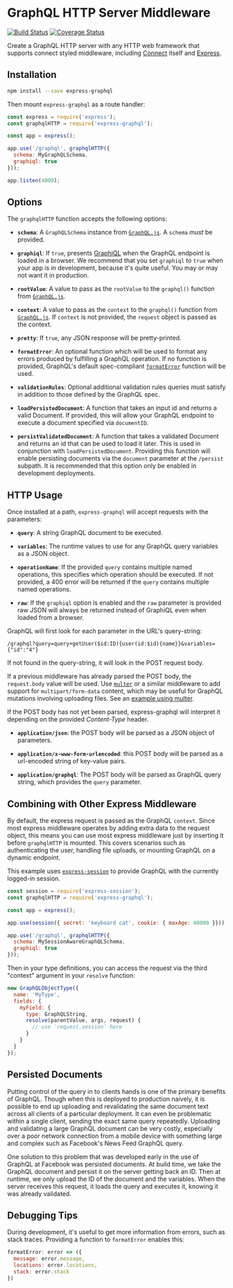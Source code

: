 GraphQL HTTP Server Middleware
==============================

[![Build Status](https://travis-ci.org/graphql/express-graphql.svg?branch=master)](https://travis-ci.org/graphql/express-graphql)
[![Coverage Status](https://coveralls.io/repos/graphql/express-graphql/badge.svg?branch=master&service=github)](https://coveralls.io/github/graphql/express-graphql?branch=master)

Create a GraphQL HTTP server with any HTTP web framework that supports connect styled middleware, including [Connect](https://github.com/senchalabs/connect) itself and [Express](http://expressjs.com).

## Installation

```sh
npm install --save express-graphql
```

Then mount `express-graphql` as a route handler:

```js
const express = require('express');
const graphqlHTTP = require('express-graphql');

const app = express();

app.use('/graphql', graphqlHTTP({
  schema: MyGraphQLSchema,
  graphiql: true
}));

app.listen(4000);
```

## Options

The `graphqlHTTP` function accepts the following options:

  * **`schema`**: A `GraphQLSchema` instance from [`GraphQL.js`][].
    A `schema` *must* be provided.

  * **`graphiql`**: If `true`, presents [GraphiQL][] when the GraphQL endpoint is
    loaded in a browser. We recommend that you set
    `graphiql` to `true` when your app is in development, because it's
    quite useful. You may or may not want it in production.

  * **`rootValue`**: A value to pass as the `rootValue` to the `graphql()`
    function from [`GraphQL.js`][].

  * **`context`**: A value to pass as the `context` to the `graphql()`
    function from [`GraphQL.js`][]. If `context` is not provided, the
    `request` object is passed as the context.

  * **`pretty`**: If `true`, any JSON response will be pretty-printed.

  * **`formatError`**: An optional function which will be used to format any
    errors produced by fulfilling a GraphQL operation. If no function is
    provided, GraphQL's default spec-compliant [`formatError`][] function will be used.

  * **`validationRules`**: Optional additional validation rules queries must
    satisfy in addition to those defined by the GraphQL spec.

  * **`loadPersistedDocument`**: A function that takes an input id and returns a
    valid Document. If provided, this will allow your GraphQL endpoint to execute
    a document specified via `documentID`.

  * **`persistValidatedDocument`**: A function that takes a validated Document and
    returns an id that can be used to load it later. This is used in conjunction
    with `loadPersistedDocument`. Providing this function will enable persisting
    documents via the `document` parameter at the `/persist` subpath. It is
    recommended that this option only be enabled in development deployments.

## HTTP Usage

Once installed at a path, `express-graphql` will accept requests with
the parameters:

  * **`query`**: A string GraphQL document to be executed.

  * **`variables`**: The runtime values to use for any GraphQL query variables
    as a JSON object.

  * **`operationName`**: If the provided `query` contains multiple named
    operations, this specifies which operation should be executed. If not
    provided, a 400 error will be returned if the `query` contains multiple
    named operations.

  * **`raw`**: If the `graphiql` option is enabled and the `raw` parameter is
    provided raw JSON will always be returned instead of GraphiQL even when
    loaded from a browser.

GraphQL will first look for each parameter in the URL's query-string:

```
/graphql?query=query+getUser($id:ID){user(id:$id){name}}&variables={"id":"4"}
```

If not found in the query-string, it will look in the POST request body.

If a previous middleware has already parsed the POST body, the `request.body`
value will be used. Use [`multer`][] or a similar middleware to add support
for `multipart/form-data` content, which may be useful for GraphQL mutations
involving uploading files. See an [example using multer](https://github.com/graphql/express-graphql/blob/master/src/__tests__/http-test.js#L650).

If the POST body has not yet been parsed, express-graphql will interpret it
depending on the provided *Content-Type* header.

  * **`application/json`**: the POST body will be parsed as a JSON
    object of parameters.

  * **`application/x-www-form-urlencoded`**: this POST body will be
    parsed as a url-encoded string of key-value pairs.

  * **`application/graphql`**: The POST body will be parsed as GraphQL
    query string, which provides the `query` parameter.


## Combining with Other Express Middleware

By default, the express request is passed as the GraphQL `context`.
Since most express middleware operates by adding extra data to the
request object, this means you can use most express middleware just by inserting it before `graphqlHTTP` is mounted. This covers scenarios such as authenticating the user, handling file uploads, or mounting GraphQL on a dynamic endpoint.

This example uses [`express-session`][] to provide GraphQL with the currently logged-in session.

```js
const session = require('express-session');
const graphqlHTTP = require('express-graphql');

const app = express();

app.use(session({ secret: 'keyboard cat', cookie: { maxAge: 60000 }}));

app.use('/graphql', graphqlHTTP({
  schema: MySessionAwareGraphQLSchema,
  graphiql: true
}));
```

Then in your type definitions, you can access the request via the third "context" argument in your `resolve` function:

```js
new GraphQLObjectType({
  name: 'MyType',
  fields: {
    myField: {
      type: GraphQLString,
      resolve(parentValue, args, request) {
        // use `request.session` here
      }
    }
  }
});
```

## Persisted Documents

Putting control of the query in to clients hands is one of the primary benefits
of GraphQL. Though when this is deployed to production naively, it is possible to
end up uploading and revalidating the same document text across all clients of a
particular deployment. It can even be problematic within a single client, sending
the exact same query repeatedly. Uploading and validating a large GraphQL document
can be very costly, especially over a poor network connection from a mobile device
with something large and complex such as Facebook's News Feed GraphQL query.

One solution to this problem that was developed early in the use of GraphQL at
Facebook was persisted documents. At build time, we take the GraphQL document and
persist it on the server getting back an ID. Then at runtime, we only upload the
ID of the document and the variables. When the server receives this request, it
loads the query and executes it, knowing it was already validated.

## Debugging Tips

During development, it's useful to get more information from errors, such as
stack traces. Providing a function to `formatError` enables this:

```js
formatError: error => ({
  message: error.message,
  locations: error.locations,
  stack: error.stack
})
```

[`GraphQL.js`]: https://github.com/graphql/graphql-js
[`formatError`]: https://github.com/graphql/graphql-js/blob/master/src/error/formatError.js
[GraphiQL]: https://github.com/graphql/graphiql
[`multer`]: https://github.com/expressjs/multer
[`express-session`]: https://github.com/expressjs/session
